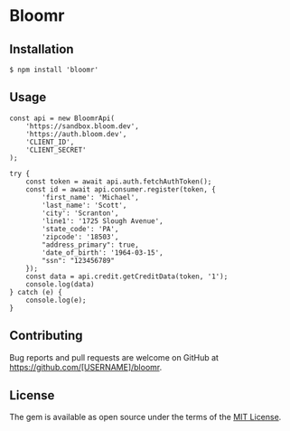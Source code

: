 # Bloomr

## Installation

    $ npm install 'bloomr'

## Usage

```
const api = new BloomrApi(
    'https://sandbox.bloom.dev',
    'https://auth.bloom.dev',
    'CLIENT_ID',
    'CLIENT_SECRET'
);

try {
    const token = await api.auth.fetchAuthToken();
    const id = await api.consumer.register(token, {
        'first_name': 'Michael',
        'last_name': 'Scott',
        'city': 'Scranton',
        'line1': '1725 Slough Avenue',
        'state_code': 'PA',
        'zipcode': '18503',
        "address_primary": true,
        'date_of_birth': '1964-03-15',
        "ssn": "123456789"
    });
    const data = api.credit.getCreditData(token, '1');
    console.log(data)
} catch (e) {
    console.log(e);
}
```

## Contributing

Bug reports and pull requests are welcome on GitHub at https://github.com/[USERNAME]/bloomr.

## License

The gem is available as open source under the terms of the [MIT License](https://opensource.org/licenses/MIT).
